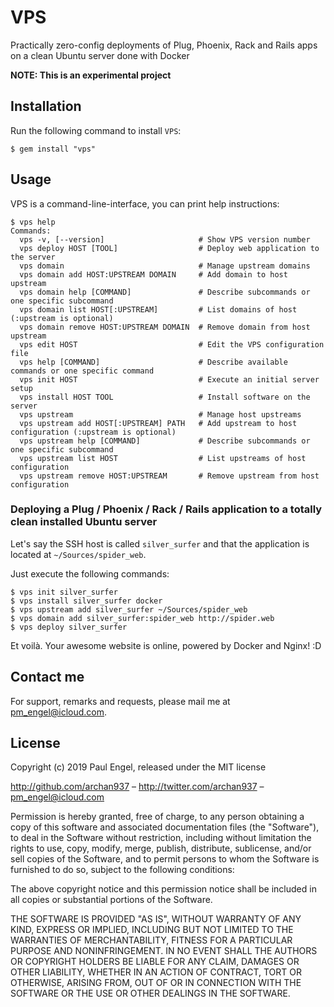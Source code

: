 # VPS

Practically zero-config deployments of Plug, Phoenix, Rack and Rails apps on a clean Ubuntu server done with Docker

**NOTE: This is an experimental project**

## Installation

Run the following command to install `VPS`:

    $ gem install "vps"

## Usage

VPS is a command-line-interface, you can print help instructions:

    $ vps help
    Commands:
      vps -v, [--version]                     # Show VPS version number
      vps deploy HOST [TOOL]                  # Deploy web application to the server
      vps domain                              # Manage upstream domains
      vps domain add HOST:UPSTREAM DOMAIN     # Add domain to host upstream
      vps domain help [COMMAND]               # Describe subcommands or one specific subcommand
      vps domain list HOST[:UPSTREAM]         # List domains of host (:upstream is optional)
      vps domain remove HOST:UPSTREAM DOMAIN  # Remove domain from host upstream
      vps edit HOST                           # Edit the VPS configuration file
      vps help [COMMAND]                      # Describe available commands or one specific command
      vps init HOST                           # Execute an initial server setup
      vps install HOST TOOL                   # Install software on the server
      vps upstream                            # Manage host upstreams
      vps upstream add HOST[:UPSTREAM] PATH   # Add upstream to host configuration (:upstream is optional)
      vps upstream help [COMMAND]             # Describe subcommands or one specific subcommand
      vps upstream list HOST                  # List upstreams of host configuration
      vps upstream remove HOST:UPSTREAM       # Remove upstream from host configuration

### Deploying a Plug / Phoenix / Rack / Rails application to a totally clean installed Ubuntu server

Let's say the SSH host is called `silver_surfer` and that the application is located at `~/Sources/spider_web`.

Just execute the following commands:

    $ vps init silver_surfer
    $ vps install silver_surfer docker
    $ vps upstream add silver_surfer ~/Sources/spider_web
    $ vps domain add silver_surfer:spider_web http://spider.web
    $ vps deploy silver_surfer

Et voilà. Your awesome website is online, powered by Docker and Nginx! :D

## Contact me

For support, remarks and requests, please mail me at [pm_engel@icloud.com](mailto:pm_engel@icloud.com).

## License

Copyright (c) 2019 Paul Engel, released under the MIT license

http://github.com/archan937 – http://twitter.com/archan937 – pm_engel@icloud.com

Permission is hereby granted, free of charge, to any person obtaining a copy of this software and associated documentation files (the "Software"), to deal in the Software without restriction, including without limitation the rights to use, copy, modify, merge, publish, distribute, sublicense, and/or sell copies of the Software, and to permit persons to whom the Software is furnished to do so, subject to the following conditions:

The above copyright notice and this permission notice shall be included in all copies or substantial portions of the Software.

THE SOFTWARE IS PROVIDED "AS IS", WITHOUT WARRANTY OF ANY KIND, EXPRESS OR IMPLIED, INCLUDING BUT NOT LIMITED TO THE WARRANTIES OF MERCHANTABILITY, FITNESS FOR A PARTICULAR PURPOSE AND NONINFRINGEMENT. IN NO EVENT SHALL THE AUTHORS OR COPYRIGHT HOLDERS BE LIABLE FOR ANY CLAIM, DAMAGES OR OTHER LIABILITY, WHETHER IN AN ACTION OF CONTRACT, TORT OR OTHERWISE, ARISING FROM, OUT OF OR IN CONNECTION WITH THE SOFTWARE OR THE USE OR OTHER DEALINGS IN THE SOFTWARE.
